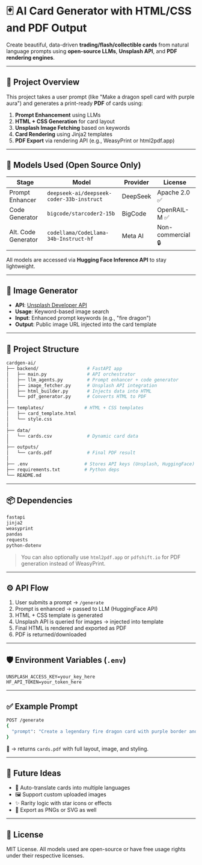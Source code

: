 # 🃏 AI Card Generator with HTML/CSS and PDF Output

Create beautiful, data-driven **trading/flash/collectible cards** from natural language prompts using **open-source LLMs**, **Unsplash API**, and **PDF rendering engines**.

---

## 🚀 Project Overview

This project takes a user prompt (like "Make a dragon spell card with purple aura") and generates a print-ready **PDF** of cards using:

1. **Prompt Enhancement** using LLMs
2. **HTML + CSS Generation** for card layout
3. **Unsplash Image Fetching** based on keywords
4. **Card Rendering** using Jinja2 templates
5. **PDF Export** via rendering API (e.g., WeasyPrint or html2pdf.app)

---

## 🧠 Models Used (Open Source Only)

| Stage               | Model                                     | Provider | License           |
| ------------------- | ----------------------------------------- | -------- | ----------------- |
| Prompt Enhancer     | `deepseek-ai/deepseek-coder-33b-instruct` | DeepSeek | Apache 2.0 ✅      |
| Code Generator      | `bigcode/starcoder2-15b`                  | BigCode  | OpenRAIL-M ✅      |
| Alt. Code Generator | `codellama/CodeLlama-34b-Instruct-hf`     | Meta AI  | Non-commercial 🔒 |

All models are accessed via **Hugging Face Inference API** to stay lightweight.

---

## 🌄 Image Generator

* **API**: [Unsplash Developer API](https://unsplash.com/developers)
* **Usage**: Keyword-based image search
* **Input**: Enhanced prompt keywords (e.g., "fire dragon")
* **Output**: Public image URL injected into the card template

---

## 🧰 Project Structure

```bash
cardgen-ai/
├── backend/                  # FastAPI app
│   ├── main.py               # API orchestrator
│   ├── llm_agents.py         # Prompt enhancer + code generator
│   ├── image_fetcher.py      # Unsplash API integration
│   ├── html_builder.py       # Injects data into HTML
│   └── pdf_generator.py      # Converts HTML to PDF
│
├── templates/               # HTML + CSS templates
│   ├── card_template.html    
│   └── style.css             
│
├── data/
│   └── cards.csv             # Dynamic card data
│
├── outputs/
│   └── cards.pdf             # Final PDF result
│
├── .env                     # Stores API keys (Unsplash, HuggingFace)
├── requirements.txt         # Python deps
└── README.md
```

---

## 📦 Dependencies

```txt
fastapi
jinja2
weasyprint
pandas
requests
python-dotenv
```

> You can also optionally use `html2pdf.app` or `pdfshift.io` for PDF generation instead of WeasyPrint.

---

## ⚙️ API Flow

1. User submits a prompt → `/generate`
2. Prompt is enhanced → passed to LLM (HuggingFace API)
3. HTML + CSS template is generated
4. Unsplash API is queried for images → injected into template
5. Final HTML is rendered and exported as PDF
6. PDF is returned/downloaded

---

## 🛡️ Environment Variables (`.env`)

```env
UNSPLASH_ACCESS_KEY=your_key_here
HF_API_TOKEN=your_token_here
```

---

## ✅ Example Prompt

```bash
POST /generate
{
  "prompt": "Create a legendary fire dragon card with purple border and high power."
}
```

🔁 → returns `cards.pdf` with full layout, image, and styling.

---

## 📌 Future Ideas

* 🔄 Auto-translate cards into multiple languages
* 🖼️ Support custom uploaded images
* ✨ Rarity logic with star icons or effects
* 💾 Export as PNGs or SVG as well

---

## 📜 License

MIT License. All models used are open-source or have free usage rights under their respective licenses.
